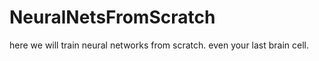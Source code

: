 # NeuralNetsFromScratch
here we will train neural networks from scratch. even your last brain cell. 
